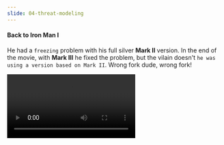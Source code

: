 ```yaml
---
slide: 04-threat-modeling
---
```


#### Back to Iron Man I

He had a `freezing` problem with his full silver **Mark II** version. In the end of the movie, with **Mark III** he fixed the problem, but the vilain doesn't `he was using a version based on Mark II`. Wrong fork dude, wrong fork!

![Icing Problem](assets/video/icingproblem.mp4)